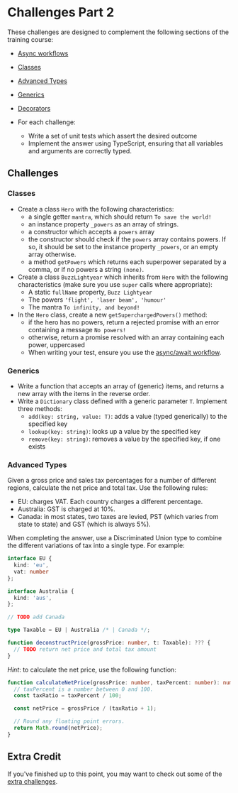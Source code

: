# Challenges Part 2

These challenges are designed to complement the following sections of the training course:

- [Async workflows](https://github.com/studiozeffa/typescript-training-course/blob/master/notes/04-classes.md#promises)
- [Classes](https://github.com/studiozeffa/typescript-training-course/blob/master/notes/04-classes.md#classes)
- [Advanced Types](https://github.com/studiozeffa/typescript-training-course/blob/master/notes/05-advanced-types.md#advanced-types)
- [Generics](https://github.com/studiozeffa/typescript-training-course/blob/master/notes/06-generics-decorators.md#generics)
- [Decorators](https://github.com/studiozeffa/typescript-training-course/blob/master/notes/06-generics-decorators.md#decorators)

- For each challenge:
  - Write a set of unit tests which assert the desired outcome
  - Implement the answer using TypeScript, ensuring that all variables and arguments are correctly typed.

## Challenges

### Classes

- Create a class `Hero` with the following characteristics:
  - a single getter `mantra`, which should return `To save the world!`
  - an instance property `_powers` as an array of strings.
  - a constructor which accepts a `powers` array
  - the constructor should check if the `powers` array contains powers. If so, it should be set to the instance property `_powers`, or an empty array otherwise.
  - a method `getPowers` which returns each superpower separated by a comma, or if no powers a string `(none)`.
- Create a class `BuzzLightyear` which inherits from `Hero` with the following characteristics (make sure you use `super` calls where appropriate):
  - A static `fullName` property, `Buzz Lightyear`
  - The powers `'flight', 'laser beam', 'humour'`
  - The mantra `To infinity, and beyond!`
- In the `Hero` class, create a new `getSuperchargedPowers()` method:
  - if the hero has no powers, return a rejected promise with an error containing a message `No powers!`
  - otherwise, return a promise resolved with an array containing each power, uppercased
  - When writing your test, ensure you use the [async/await workflow](https://facebook.github.io/jest/docs/en/asynchronous.html#async-await).

### Generics

- Write a function that accepts an array of (generic) items, and returns a new array with the items in the reverse order.
- Write a `Dictionary` class defined with a generic parameter `T`. Implement three methods:
  - `add(key: string, value: T)`: adds a value (typed generically) to the specified key
  - `lookup(key: string)`: looks up a value by the specified key
  - `remove(key: string)`: removes a value by the specified key, if one exists

### Advanced Types

Given a gross price and sales tax percentages for a number of different regions, calculate the net price and total tax. Use the following rules:

- EU: charges VAT. Each country charges a different percentage.
- Australia: GST is charged at 10%.
- Canada: in most states, two taxes are levied, PST (which varies from state to state) and GST (which is always 5%).

When completing the answer, use a Discriminated Union type to combine the different variations of tax into a single type. For example:

``` ts
interface EU {
  kind: 'eu',
  vat: number
};

interface Australia {
  kind: 'aus',
};

// TODO add Canada

type Taxable = EU | Australia /* | Canada */;

function deconstructPrice(grossPrice: number, t: Taxable): ??? {
  // TODO return net price and total tax amount
}
```

_Hint_: to calculate the net price, use the following function:

``` ts
function calculateNetPrice(grossPrice: number, taxPercent: number): number {
  // taxPercent is a number between 0 and 100.
  const taxRatio = taxPercent / 100;

  const netPrice = grossPrice / (taxRatio + 1);

  // Round any floating point errors.
  return Math.round(netPrice);
}
```

## Extra Credit

If you've finished up to this point, you may want to check out some of the [extra challenges](./challenges-extra).